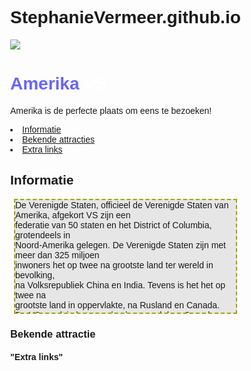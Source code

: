 # StephanieVermeer.github.io
<!DOCTYPE html>
<html>
<head>
<title>Mijn Droomreis</title>
<meta charset="utf-8">
<style>
body }
font-family:cursive;}
#Amerika { font-family:Italic; }
#VS { background: rgb(230, 230, 230);
            width: 70%;
            height: 180px;
            overflow-y: auto;
            overflow-x: hidden;
            margin: 15px 0px 10px 6px;
            border: 2px dashed rgb(161, 161, 16);
}            
            
#STAD {     background: rgb(200,10,0);
        
}           
        
#FOTO {
            width: 120px;
            margin-right: 10px;
            margin-bottom: 10px;
            border: 6px ridge red;
}
.amerika { color: #6666ff; }
.vs { color: white; }
.button {
  border-radius: 4px;
  background-color: #f4511e;
  border: none;
  color: #FFFFFF;
  text-align: center;
  font-size: 28px;
  padding: 20px;
  width: 200px;
  transition: all 0.5s;
  cursor: pointer;
  margin: 5px;
}

.button span {
  cursor: pointer;
  display: inline-block;
  position: relative;
  transition: 0.5s;
}

.button span:after {
  content: '\00bb';
  position: absolute;
  opacity: 0;
  top: 0;
  right: -20px;
  transition: 0.5s;
}

.button:extra span {
  padding-right: 25px;
}

.button:extra span:after {
  opacity: 1;
  right: 0;
}
body, html {
  height: 100%;
  margin: 0;
  font-family: Arial, Helvetica, sans-serif;
}

* {
  box-sizing: border-box;
}

.bg-image {
  /* The image used */
  background-image: src="https://www.gezinopreis.nl/wp-content/uploads/2016/04/zuidamerika-04.jpg";
  
  /* Add the blur effect */
  filter: blur(8px);
  -webkit-filter: blur(8px);
  
  /* Full height */
  height: 100%; 
  
  /* Center and scale the image nicely */
  background-position: center;
  background-repeat: no-repeat;
  background-size: cover;
}

</style>
</head>
<body>

<img id="FOTO" src= "https://www.bol.com/nl/p/vlag-usa-amerikaanse-vlag-90-x-150/9200000055128768/">
<h1 id="STAD"><span class= "amerika">Amerika</span> <span class= "vs">VS</span></h1>
<p>Amerika is de perfecte plaats om eens te bezoeken!</p>
<li><a href="#Informatie">Informatie</a></li>
<li><a href="#BA">Bekende attracties</a></li>
<li><a href="#EL">Extra links</a></li>


<strong><h2 id="Informatie">Informatie</h2></strong>
<p id="VS">De Verenigde Staten, officieel de Verenigde Staten van Amerika, afgekort VS zijn een<br> federatie van 50 staten en het District of Columbia, grotendeels in<br>Noord-Amerika gelegen. De Verenigde Staten zijn met meer dan 325 miljoen<br> inwoners het op twee na grootste land ter wereld in bevolking,<br>na Volksrepubliek China en India. Tevens is het het op twee na<br> grootste land in oppervlakte, na Rusland en Canada.<br>
De VS wordt in het noorden begrensd door Canada en<br> in het zuiden door Mexico. De westkust wordt gevormd door de<br> Grote of Stille Oceaan terwijl de Atlantische Oceaan ten oosten en de<br> Golf van Mexico ten zuiden van het land liggen.</p>
<strong><h3 id="BA">Bekende attractie</h3></strong>

<strong><h4 id="EL">"Extra links"</h4></strong> 
</body>
</html>
